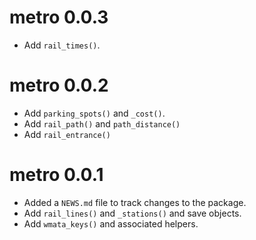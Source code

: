 # metro 0.0.3

* Add `rail_times()`.

# metro 0.0.2

* Add `parking_spots()` and `_cost()`.
* Add `rail_path()` and `path_distance()`
* Add `rail_entrance()`

# metro 0.0.1

* Added a `NEWS.md` file to track changes to the package.
* Add `rail_lines()` and `_stations()` and save objects.
* Add `wmata_keys()` and associated helpers.
